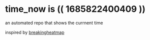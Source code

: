 # time_now is (( 1685822400409 ))

an automated repo that shows the currnent time

inspired by [breakingheatmap](https://github.com/breakingheatmap/breakingheatmap)